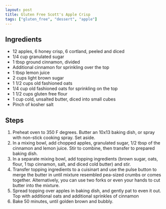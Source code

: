 ```yaml
---
layout: post
title: Gluten Free Scott's Apple Crisp
tags: ["gluten_free", "dessert", "apple"]
---
```

## Ingredients

* 12 apples, 6 honey crisp, 6 cortland, peeled and diced
* 1/4 cup granulated sugar
* 1 tbsp ground cinnamon, divided
* Additional cinnamon for sprinkling over the top
* 1 tbsp lemon juice
* 2 cups light brown sugar
* 1 1/2 cups old fashioned oats
* 1/4 cup old fashioned oats for sprinkling on the top
* 1 1/2 cups gluten free flour
* 1 cup cold, unsalted butter, diced into small cubes
* Pinch of kosher salt

## Steps

1. Preheat oven to 350 F degrees.  Butter an 10x13 baking dish, or spray with non-stick cooking spray.  Set aside.
2. In a mixing bowl, add chopped apples, granulated sugar, 1/2 tbsp of the cinnamon and lemon juice.  Stir to combine, then transfer to prepared baking dish.
3. In a separate mixing bowl, add topping ingredients (brown sugar, oats, flour, 1 tsp cinnamon, salt, and diced cold butter) and stir.
4. Transfer topping ingredients to a cuisinart and use the pulse button to merge the butter in until mixture resembled pea-sized crumbs or comes together.  Alternatively, you can use two forks or even your hands to cut butter into the mixture.
5. Spread topping over apples in baking dish, and gently pat to even it out.  Top with additional oats and additional sprinkles of cinnamon
6. Bake 50 minutes, until golden brown and bubbly.